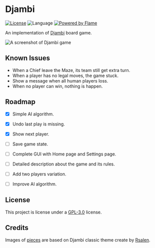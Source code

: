 # Djambi

[![License](https://img.shields.io/github/license/mabdelaal86/djambi)](LICENSE)
![Language](https://img.shields.io/github/languages/top/mabdelaal86/djambi)
[![Powered by Flame](https://img.shields.io/badge/Powered%20by-%F0%9F%94%A5-orange.svg)](https://flame-engine.org)

An implementation of [Djambi](https://en.wikipedia.org/wiki/Djambi) board game.

<img src="docs/assets/screenshot.png" alt="A screenshot of Djambi game">


## Known Issues

* When a Chief leave the Maze, its team still get extra turn.
* When a player has no legal moves, the game stuck.
* Show a message when all human players loss.
* When no player can win, nothing is happen.


## Roadmap

- [x] Simple AI algorithm.
- [x] Undo last play is missing.
- [x] Show next player.
- [ ] Save game state.
- [ ] Complete GUI with Home page and Settings page.
- [ ] Detailed description about the game and its rules.
- [ ] Add two players variation.
- [ ] Improve AI algorithm.


## License

This project is license under a [GPL-3.0](https://www.gnu.org/licenses/gpl-3.0.html) license.

## Credits

Images of [pieces](./flutter/assets/classic) are based on Djambi classic theme create by [Rsalen](https://commons.wikimedia.org/wiki/User:Rsalen).
